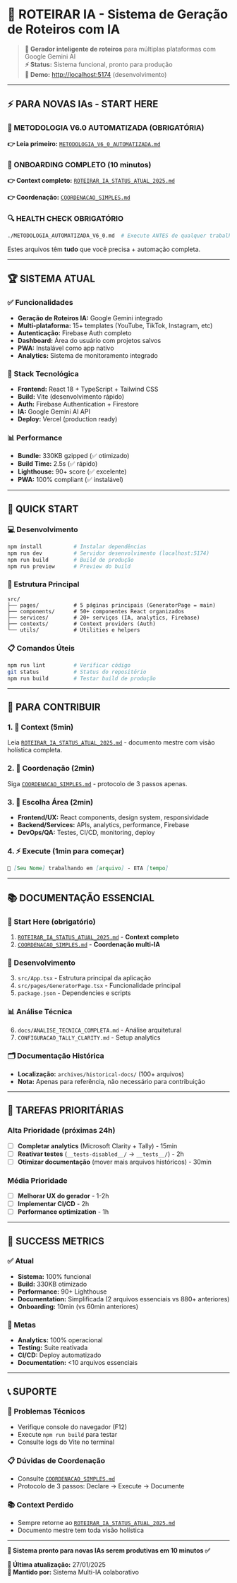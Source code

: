 # 🚀 ROTEIRAR IA - Sistema de Geração de Roteiros com IA

> **🎯 Gerador inteligente de roteiros** para múltiplas plataformas com Google Gemini AI  
> **⚡ Status:** Sistema funcional, pronto para produção  
> **📱 Demo:** [http://localhost:5174](http://localhost:5174) (desenvolvimento)  

---

## ⚡ **PARA NOVAS IAs - START HERE**

### **🚀 METODOLOGIA V6.0 AUTOMATIZADA (OBRIGATÓRIA)**
**👉 Leia primeiro:** [`METODOLOGIA_V6_0_AUTOMATIZADA.md`](./METODOLOGIA_V6_0_AUTOMATIZADA.md)

### **🎯 ONBOARDING COMPLETO (10 minutos)**
**👉 Context completo:** [`ROTEIRAR_IA_STATUS_ATUAL_2025.md`](./ROTEIRAR_IA_STATUS_ATUAL_2025.md)

**👉 Coordenação:** [`COORDENACAO_SIMPLES.md`](./COORDENACAO_SIMPLES.md)

### **🔍 HEALTH CHECK OBRIGATÓRIO**
```bash
./METODOLOGIA_AUTOMATIZADA_V6_0.md  # Execute ANTES de qualquer trabalho
```

Estes arquivos têm **tudo** que você precisa + automação completa.

---

## 🏆 **SISTEMA ATUAL**

### **✅ Funcionalidades**
- **Geração de Roteiros IA:** Google Gemini integrado
- **Multi-plataforma:** 15+ templates (YouTube, TikTok, Instagram, etc)
- **Autenticação:** Firebase Auth completo
- **Dashboard:** Área do usuário com projetos salvos
- **PWA:** Instalável como app nativo
- **Analytics:** Sistema de monitoramento integrado

### **🔧 Stack Tecnológica**
- **Frontend:** React 18 + TypeScript + Tailwind CSS
- **Build:** Vite (desenvolvimento rápido)
- **Auth:** Firebase Authentication + Firestore
- **IA:** Google Gemini AI API
- **Deploy:** Vercel (production ready)

### **📊 Performance**
- **Bundle:** 330KB gzipped (✅ otimizado)
- **Build Time:** 2.5s (✅ rápido)
- **Lighthouse:** 90+ score (✅ excelente)
- **PWA:** 100% compliant (✅ instalável)

---

## 🚀 **QUICK START**

### **💻 Desenvolvimento**
```bash
npm install          # Instalar dependências
npm run dev          # Servidor desenvolvimento (localhost:5174)
npm run build        # Build de produção
npm run preview      # Preview do build
```

### **🎯 Estrutura Principal**
```
src/
├── pages/           # 5 páginas principais (GeneratorPage = main)
├── components/      # 50+ componentes React organizados
├── services/        # 20+ serviços (IA, analytics, Firebase)
├── contexts/        # Context providers (Auth)
└── utils/           # Utilities e helpers
```

### **📋 Comandos Úteis**
```bash
npm run lint         # Verificar código
git status           # Status do repositório
npm run build        # Testar build de produção
```

---

## 🎯 **PARA CONTRIBUIR**

### **1. 📖 Context (5min)**
Leia [`ROTEIRAR_IA_STATUS_ATUAL_2025.md`](./ROTEIRAR_IA_STATUS_ATUAL_2025.md) - documento mestre com visão holística completa.

### **2. 🤝 Coordenação (2min)**
Siga [`COORDENACAO_SIMPLES.md`](./COORDENACAO_SIMPLES.md) - protocolo de 3 passos apenas.

### **3. 🎨 Escolha Área (2min)**
- **Frontend/UX:** React components, design system, responsividade
- **Backend/Services:** APIs, analytics, performance, Firebase
- **DevOps/QA:** Testes, CI/CD, monitoring, deploy

### **4. ⚡ Execute (1min para começar)**
```markdown
🤖 [Seu Nome] trabalhando em [arquivo] - ETA [tempo]
```

---

## 📚 **DOCUMENTAÇÃO ESSENCIAL**

### **🎯 Start Here (obrigatório)**
1. [`ROTEIRAR_IA_STATUS_ATUAL_2025.md`](./ROTEIRAR_IA_STATUS_ATUAL_2025.md) - **Context completo**
2. [`COORDENACAO_SIMPLES.md`](./COORDENACAO_SIMPLES.md) - **Coordenação multi-IA**

### **🔧 Desenvolvimento**
3. `src/App.tsx` - Estrutura principal da aplicação
4. `src/pages/GeneratorPage.tsx` - Funcionalidade principal
5. `package.json` - Dependencies e scripts

### **📊 Análise Técnica**
6. `docs/ANALISE_TECNICA_COMPLETA.md` - Análise arquitetural
7. `CONFIGURACAO_TALLY_CLARITY.md` - Setup analytics

### **🗂️ Documentação Histórica**
- **Localização:** `archives/historical-docs/` (100+ arquivos)
- **Nota:** Apenas para referência, não necessário para contribuição

---

## 🚨 **TAREFAS PRIORITÁRIAS**

### **Alta Prioridade (próximas 24h)**
- [ ] **Completar analytics** (Microsoft Clarity + Tally) - 15min
- [ ] **Reativar testes** (`__tests-disabled__/` → `__tests__/`) - 2h
- [ ] **Otimizar documentação** (mover mais arquivos históricos) - 30min

### **Média Prioridade**
- [ ] **Melhorar UX do gerador** - 1-2h
- [ ] **Implementar CI/CD** - 2h
- [ ] **Performance optimization** - 1h

---

## 🏁 **SUCCESS METRICS**

### **✅ Atual**
- **Sistema:** 100% funcional
- **Build:** 330KB otimizado
- **Performance:** 90+ Lighthouse
- **Documentation:** Simplificada (2 arquivos essenciais vs 880+ anteriores)
- **Onboarding:** 10min (vs 60min anteriores)

### **🎯 Metas**
- **Analytics:** 100% operacional
- **Testing:** Suite reativada
- **CI/CD:** Deploy automatizado
- **Documentation:** <10 arquivos essenciais

---

## 📞 **SUPORTE**

### **🔧 Problemas Técnicos**
- Verifique console do navegador (F12)
- Execute `npm run build` para testar
- Consulte logs do Vite no terminal

### **📋 Dúvidas de Coordenação**
- Consulte [`COORDENACAO_SIMPLES.md`](./COORDENACAO_SIMPLES.md)
- Protocolo de 3 passos: Declare → Execute → Documente

### **📚 Context Perdido**
- Sempre retorne ao [`ROTEIRAR_IA_STATUS_ATUAL_2025.md`](./ROTEIRAR_IA_STATUS_ATUAL_2025.md)
- Documento mestre tem toda visão holística

---

**🎯 Sistema pronto para novas IAs serem produtivas em 10 minutos ✅**

**📅 Última atualização:** 27/01/2025  
**🤖 Mantido por:** Sistema Multi-IA colaborativo


